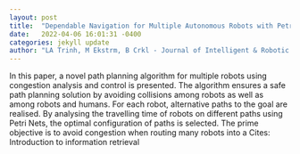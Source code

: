 ```yaml
---
layout: post
title:  "Dependable Navigation for Multiple Autonomous Robots with Petri Nets Based Congestion Control and Dynamic Obstacle Avoidance"
date:   2022-04-06 16:01:31 -0400
categories: jekyll update
author: "LA Trinh, M Ekstrm, B Crkl - Journal of Intelligent & Robotic Systems, 2022"
---
```

In this paper, a novel path planning algorithm for multiple robots using congestion analysis and control is presented. The algorithm ensures a safe path planning solution by avoiding collisions among robots as well as among robots and humans. For each robot, alternative paths to the goal are realised. By analysing the travelling time of robots on different paths using Petri Nets, the optimal configuration of paths is selected. The prime objective is to avoid congestion when routing many robots into a Cites: Introduction to information retrieval